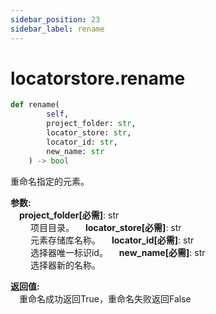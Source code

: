 ```yaml
---
sidebar_position: 23
sidebar_label: rename
---
```

# locatorstore.rename

```python
def rename(
        self,
        project_folder: str,
        locator_store: str,
        locator_id: str,
        new_name: str
    ) -> bool
```  
重命名指定的元素。

**参数:**  
    &emsp;**project_folder[必需]**: str     
        &emsp;&emsp; 项目目录。
    &emsp;**locator_store[必需]**: str     
        &emsp;&emsp; 元素存储库名称。
    &emsp;**locator_id[必需]**: str     
        &emsp;&emsp; 选择器唯一标识id。
    &emsp;**new_name[必需]**: str     
        &emsp;&emsp; 选择器新的名称。

**返回值:**  
    &emsp;重命名成功返回True，重命名失败返回False
